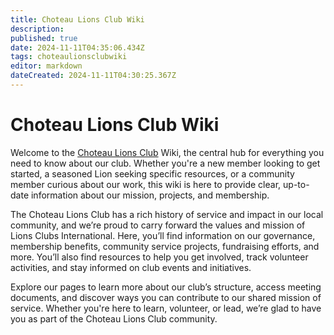 ```yaml
---
title: Choteau Lions Club Wiki
description: 
published: true
date: 2024-11-11T04:35:06.434Z
tags: choteaulionsclubwiki
editor: markdown
dateCreated: 2024-11-11T04:30:25.367Z
---
```


# Choteau Lions Club Wiki
Welcome to the [Choteau Lions Club](https://choteaulions.club) Wiki, the central hub for everything you need to know about our club. Whether you're a new member looking to get started, a seasoned Lion seeking specific resources, or a community member curious about our work, this wiki is here to provide clear, up-to-date information about our mission, projects, and membership.

The Choteau Lions Club has a rich history of service and impact in our local community, and we’re proud to carry forward the values and mission of Lions Clubs International. Here, you’ll find information on our governance, membership benefits, community service projects, fundraising efforts, and more. You’ll also find resources to help you get involved, track volunteer activities, and stay informed on club events and initiatives.

Explore our pages to learn more about our club’s structure, access meeting documents, and discover ways you can contribute to our shared mission of service. Whether you're here to learn, volunteer, or lead, we’re glad to have you as part of the Choteau Lions Club community.